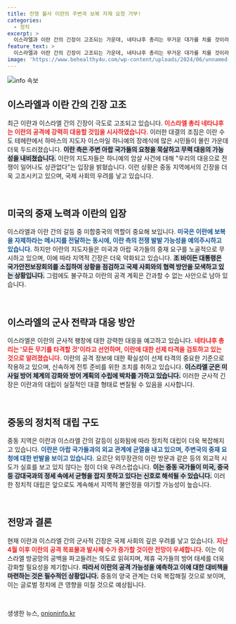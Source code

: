 ```yaml
---
title: 전쟁 불사 이란의 주변국 보복 자제 요청 거부!
categories:
  - 정치
excerpt: >
  이스라엘과 이란 간의 긴장이 고조되는 가운데, 네타냐후 총리는 무거운 대가를 치를 것이라며 강력한 반격 의지를 나타냈다. 미국은 이란의 공격 가능성을 염두에 두고 방어 계획을 마련하고 있으며, 중동의 정세가 격화될 조짐을 보이고 있다.
feature_text: >
  이스라엘과 이란 간의 긴장이 고조되는 가운데, 네타냐후 총리는 무거운 대가를 치를 것이라며 강력한 반격 의지를 나타냈다. 미국은 이란의 공격 가능성을 염두에 두고 방어 계획을 마련하고 있으며, 중동의 정세가 격화될 조짐을 보이고 있다.
image: 'https://www.behealthy4u.com/wp-content/uploads/2024/06/unnamed-file.png'
---
```


<p><img src="https://www.behealthy4u.com/wp-content/uploads/2024/06/unnamed-file.png" alt="info 속보" /></p>

<h2 data-ke-size="size26">이스라엘과 이란 간의 긴장 고조</h2>

<p data-ke-size="size16">최근 이란과 이스라엘 간의 긴장이 극도로 고조되고 있습니다. <b><span style="color: #ee2323;">이스라엘 총리 네타냐후는 이란의 공격에 강력히 대응할 것임을 시사하였습니다.</span></b> 이러한 대결의 조짐은 이란 수도 테헤란에서 하마스의 지도자 이스마일 하니예의 장례식에 많은 시민들이 몰린 가운데 더욱 두드러졌습니다. <b><span style="background-color: #21538527;">이란 측은 주변 아랍 국가들의 요청을 묵살하고 무력 대응의 가능성을 내비쳤습니다.</span></b> 이란의 지도자들은 하니예의 암살 사건에 대해 "우리의 대응으로 전쟁이 일어나도 상관없다"는 입장을 밝혔습니다. 이런 상황은 중동 지역에서의 긴장을 더욱 고조시키고 있으며, 국제 사회의 우려를 낳고 있습니다.</p>

<p data-ke-size="size16">&nbsp;</p>

<h2 data-ke-size="size26">미국의 중재 노력과 이란의 입장</h2>

<p data-ke-size="size16">이스라엘과 이란 간의 갈등 중 미합중국의 역할이 중요해 보입니다. <b><span style="color: #1a5490;">미국은 이란에 보복을 자제하라는 메시지를 전달하는 동시에, 이란 측의 전쟁 발발 가능성을 예의주시하고 있습니다.</span></b> 하지만 이란의 지도자들은 미국과 아랍 국가들의 중재 요구를 노골적으로 무시하고 있으며, 이에 따라 지역적 긴장은 더욱 악화되고 있습니다. <b><span style="background-color: #21538527;">조 바이든 대통령은 국가안전보장회의를 소집하여 상황을 점검하고 국제 사회와의 협력 방안을 모색하고 있는 상황입니다.</span></b> 그럼에도 불구하고 이란의 공격 계획은 간과할 수 없는 사안으로 남아 있습니다.</p>

<p data-ke-size="size16">&nbsp;</p>

<h2 data-ke-size="size26">이스라엘의 군사 전략과 대응 방안</h2>

<p data-ke-size="size16">이스라엘은 이란의 군사적 팽창에 대한 강력한 대응을 예고하고 있습니다. <b><span style="color: #ee2323;">네타냐후 총리는 '모든 무기를 타격할 것'이라고 선언하며, 이란에 대한 선제 타격을 검토하고 있는 것으로 알려졌습니다.</span></b> 이란의 공격 정보에 대한 확실성이 선제 타격의 중요한 기준으로 작용하고 있으며, 신속하게 전투 준비를 위한 조치를 취하고 있습니다. <b><span style="background-color: #21538527;">이스라엘 군은 미사일 방어 체계의 강화와 방어 계획의 수립에 박차를 가하고 있습니다.</span></b> 이러한 군사적 긴장은 이란과의 대립이 실질적인 대결 형태로 변질될 수 있음을 시사합니다.</p>

<p data-ke-size="size16">&nbsp;</p>

<h2 data-ke-size="size26">중동의 정치적 대립 구도</h2>

<p data-ke-size="size16">중동 지역은 이란과 이스라엘 간의 갈등이 심화됨에 따라 정치적 대립이 더욱 복잡해지고 있습니다. <b><span style="color: #1a5490;">이란은 아랍 국가들과의 외교 관계에 균열을 내고 있으며, 주변국의 중재 요청에 대한 반발을 보이고 있습니다.</span></b> 요르단 외무장관의 이란 방문과 같은 등의 외교적 시도가 실효를 보고 있지 않다는 점이 더욱 우려스럽습니다. <b><span style="background-color: #21538527;">이는 중동 국가들이 미국, 중국 등 강대국과의 정세 속에서 균형을 잡지 못하고 있다는 신호로 해석될 수 있습니다.</span></b> 이러한 정치적 대립은 앞으로도 계속해서 지역적 불안정을 야기할 가능성이 높습니다.</p>

<p data-ke-size="size16">&nbsp;</p>

<h2 data-ke-size="size26">전망과 결론</h2>

<p data-ke-size="size16">현재 이란과 이스라엘 간의 군사적 긴장은 국제 사회의 깊은 우려를 낳고 있습니다. <b><span style="color: #ee2323;">지난 4월 이후 이란의 공격 목표물과 발사체 수가 증가할 것이란 전망이 우세합니다.</span></b> 이는 이스라엘 방공망의 공백을 파고들려는 의도로 읽혀지며, 제휴 국가들의 방어 태세를 더욱 강화할 필요성을 제기합니다. <b><span style="background-color: #21538527;">따라서 이란의 공격 가능성을 예측하고 이에 대한 대비책을 마련하는 것은 필수적인 상황입니다.</span></b> 중동의 양국 관계는 더욱 복잡해질 것으로 보이며, 이는 글로벌 정치에 큰 영향을 미칠 것으로 예상됩니다.</p>

<p data-ke-size="size16">&nbsp;</p>
생생한 뉴스, <a href="https://onioninfo.kr" rel="dofollow">onioninfo.kr</a>


